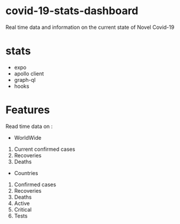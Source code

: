 # covid-19-stats-dashboard
Real time data and information on the current state of Novel Covid-19

# stats
* expo
* apollo client
* graph-ql
* hooks

# Features
Read time data on :

* WorldWide
1. Current confirmed cases
2. Recoveries
3. Deaths

* Countries
1. Confirmed cases
2. Recoveries
3. Deaths
4. Active
5. Critical
6. Tests

